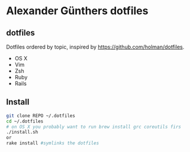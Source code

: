 # Alexander Günthers dotfiles

## dotfiles
  Dotfiles ordered by topic, inspired by https://github.com/holman/dotfiles.

- OS X
- Vim
- Zsh
- Ruby
- Rails

## Install
```sh
git clone REPO ~/.dotfiles
cd ~/.dotfiles
# on OS X you probably want to run brew install grc coreutils firs
./install.sh
or
rake install #symlinks the dotfiles
```
